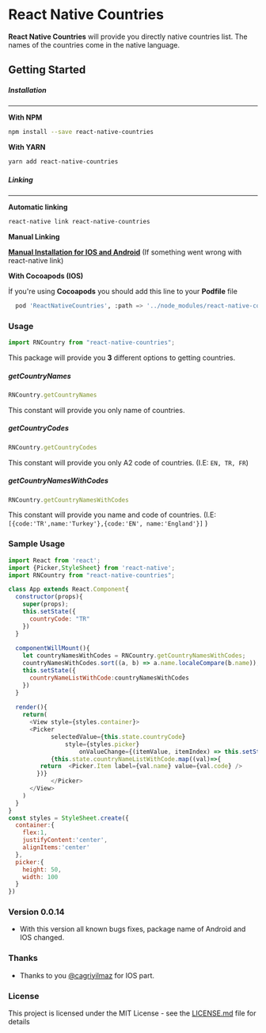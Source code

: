 # React Native Countries

**React Native Countries** will provide you directly native countries list. The names of the countries come in the native language.

## Getting Started

##### Installation

----------

**With NPM**

```bash
npm install --save react-native-countries
```

**With YARN**

```bash
yarn add react-native-countries
```

##### Linking

-----

**Automatic linking**

```sh
react-native link react-native-countries
```

**Manual Linking**

**[Manual Installation for IOS and Android](/docs/manual-installation.md)** (If something went wrong with react-native link)

**With Cocoapods (IOS)**

İf you're using **Cocoapods** you should add this line to your **Podfile** file

```python
  pod 'ReactNativeCountries', :path => '../node_modules/react-native-countries/ios'
```

### Usage

```javascript
import RNCountry from "react-native-countries";
```

This package will provide you **3** different options to getting countries. 

##### getCountryNames

```javascript
RNCountry.getCountryNames
```

This constant will provide you only name of countries.

##### getCountryCodes

```javascript
RNCountry.getCountryCodes
```

This constant will provide you only A2 code of countries. (I.E: `EN, TR, FR`)

##### getCountryNamesWithCodes

```javascript
RNCountry.getCountryNamesWithCodes
```

This constant will provide you name and code of countries. (I.E: `[{code:'TR',name:'Turkey'},{code:'EN', name:'England'}]` )

### Sample Usage

```javascript
import React from 'react';
import {Picker,StyleSheet} from 'react-native';
import RNCountry from "react-native-countries";

class App extends React.Component{
  constructor(props){
    super(props);
    this.setState({
      countryCode: "TR"
    })
  }
  
  componentWillMount(){
    let countryNamesWithCodes = RNCountry.getCountryNamesWithCodes;
    countryNamesWithCodes.sort((a, b) => a.name.localeCompare(b.name));
    this.setState({
      countryNameListWithCode:countryNamesWithCodes
    })
  }
  
  render(){
    return(
      <View style={styles.container}>
      <Picker
      		selectedValue={this.state.countryCode}
  				style={styles.picker}
 					onValueChange={(itemValue, itemIndex) => this.setState({countryCode: itemValue})}>
  			{this.state.countryNameListWithCode.map((val)=>{
         return  <Picker.Item label={val.name} value={val.code} />
        })}
			</Picker>
      </View>
    )
  }
}
const styles = StyleSheet.create({
  container:{
    flex:1,
    justifyContent:'center',
    alignItems:'center'
  },
  picker:{
    height: 50, 
    width: 100
  }
})
```

### Version 0.0.14

- With this version all known bugs fixes, package name of Android and IOS changed.



### Thanks

- Thanks to you [@cagriyilmaz](https://github.com/cagriyilmaz) for IOS part.

### License

This project is licensed under the MIT License - see the [LICENSE.md](LICENSE.md) file for details

